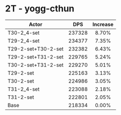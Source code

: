 # 2T - yogg-cthun
| Actor | DPS | Increase |
|---|:---:|:---:|
|T30-2_4-set|237328|8.70%|
|T29-2_4-set|234377|7.35%|
|T29-2-set+T30-2-set|232382|6.43%|
|T29-2-set+T31-2-set|229765|5.24%|
|T30-2-set+T31-2-set|229270|5.01%|
|T29-2-set|225163|3.13%|
|T30-2-set|224986|3.05%|
|T31-2_4-set|223088|2.18%|
|T31-2-set|222801|2.05%|
|Base|218334|0.00%|
